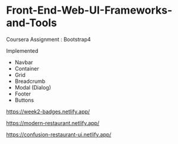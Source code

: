 # Front-End-Web-UI-Frameworks-and-Tools
Coursera Assignment : Bootstrap4 

Implemented
* Navbar 
* Container 
* Grid 
* Breadcrumb
* Modal (Dialog) 
* Footer
* Buttons

https://week2-badges.netlify.app/ 

https://modern-restaurant.netlify.app/ 

https://confusion-restaurant-ui.netlify.app/ 
